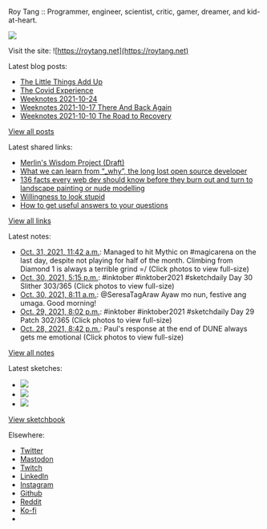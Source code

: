 Roy Tang :: Programmer, engineer, scientist, critic, gamer, dreamer, and kid-at-heart.

![](https://roytang.net/static/img/profile.jpg)

Visit the site: ![https://roytang.net](https://roytang.net)

Latest blog posts:

- [The Little Things Add Up](https://roytang.net/2021/10/little-things-add-up/)
- [The Covid Experience](https://roytang.net/2021/10/covid-experience/)
- [Weeknotes 2021-10-24](https://roytang.net/2021/10/weeknotes-2021-10-24/)
- [Weeknotes 2021-10-17 There And Back Again](https://roytang.net/2021/10/weeknotes-10-17/)
- [Weeknotes 2021-10-10 The Road to Recovery](https://roytang.net/2021/10/weeknotes-10-10/)

[View all posts](https://roytang.net/blog)

Latest shared links:

- [Merlin&#x27;s Wisdom Project (Draft)](https://roytang.net/2021/10/a19275311bdfc7f94531e8179dff86ab/)
- [What we can learn from “_why”, the long lost open source developer](https://roytang.net/2021/10/f477a6a18fe5fb487eacd5418311c51e/)
- [136 facts every web dev should know before they burn out and turn to landscape painting or nude modelling](https://roytang.net/2021/10/136-facts-every-web-dev-should-know-before-they-burn-out-and-turn-to-landscape-painting-or-nude-mode/)
- [Willingness to look stupid](https://roytang.net/2021/10/willingness-to-look-stupid/)
- [How to get useful answers to your questions](https://roytang.net/2021/10/how-to-get-useful-answers-to-your-questions/)

[View all links](https://roytang.net/links)

Latest notes:

- [Oct. 31, 2021, 11:42 a.m.](https://roytang.net/2021/10/1454654931336527883/): Managed to hit Mythic on #magicarena on the last day, despite not playing for half of the month. Climbing from Diamond 1 is always a terrible grind =/ (Click photos to view full-size)
- [Oct. 30, 2021, 5:15 p.m.](https://roytang.net/2021/10/1454376445367644160/): #inktober #inktober2021 #sketchdaily Day 30 Slither 303/365 (Click photos to view full-size)
- [Oct. 30, 2021, 8:11 a.m.](https://roytang.net/2021/10/1454239483046490115/): @SeresaTagAraw Ayaw mo nun, festive ang umaga. Good morning!
- [Oct. 29, 2021, 8:02 p.m.](https://roytang.net/2021/10/1454056097656958976/): #inktober #inktober2021 #sketchdaily Day 29 Patch 302/365 (Click photos to view full-size)
- [Oct. 28, 2021, 8:42 p.m.](https://roytang.net/2021/10/1453703652414164997/): Paul&#x27;s response at the end of DUNE always gets me emotional (Click photos to view full-size)

[View all notes](https://roytang.net/notes)

Latest sketches:


- ![](https://roytang.net/media/cache/89/c2/89c2178d0799dce457956002d120a18f.jpg)
- ![](https://roytang.net/media/cache/63/82/6382811a4b4d6faf83f3b592b264c6cc.jpg)
- ![](https://roytang.net/media/cache/9c/ca/9cca832980d008feb5d6e58687b6a8d4.jpg)

[View sketchbook](https://roytang.net/albums/sketchbook)


Elsewhere:

- [Twitter](https://twitter.com/roytang)
- [Mastodon](https://mastodon.technology/@roytang)
- [Twitch](https://twitch.tv/twitchyroy)
- [LinkedIn](https://www.linkedin.com/in/roytang)
- [Instagram](https://instagram.com/roytang0400)
- [Github](https://github.com/roytang)
- [Reddit](https://reddit.com/u/hungryroy)
- [Ko-fi](https://ko-fi.com/roytang)
- [](mailto:hello@roytang.net)